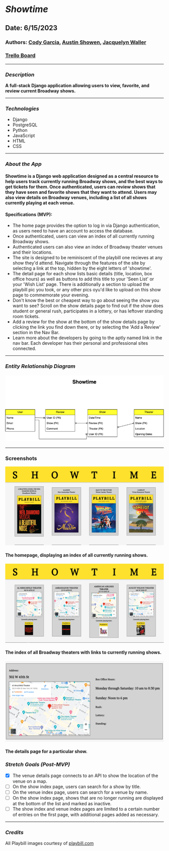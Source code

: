 # **_Showtime_**

## Date: 6/15/2023

### Authors: [Cody Garcia](https://github.com/popgoesthecultureshock), [Austin Showen](https://github.com/austin-showen), [Jacquelyn Waller](https://github.com/Mwaller129)

### [Trello Board](https://trello.com/b/yoiRt2Xh/showtime)

---

### **_Description_**

**A full-stack Django application allowing users to view, favorite, and review current Broadway shows.**

---

### **_Technologies_**

- Django
- PostgreSQL
- Python
- JavaScript
- HTML
- CSS

---

### **_About the App_**

#### Showtime is a Django web application designed as a central resource to help users track currently running Broadway shows, and the best ways to get tickets for them. Once authenticated, users can review shows that they have seen and favorite shows that they want to attend. Users may also view details on Broadway venues, including a list of all shows currently playing at each venue.

#### Specifications (MVP):

- The home page provides the option to log in via Django authentication, as users need to have an account to access the database.
- Once authenticated, users can view an index of all currently running Broadway shows.
- Authenticated users can also view an index of Broadway theater venues and their locations.
- The site is designed to be reminiscent of the playbill one recieves at any show they'd attend. Navigate through the features of the site by selecting a link at the top, hidden by the eight letters of 'showtime'.
- The detail page for each show lists basic details (title, location, box office hours) as well as buttons to add this title to your 'Seen List' or your 'Wish List' page. There is additionally a section to upload the playbill pic you took, or any other pics oyu'd like to upload on this show page to commemorate your evening.
- Don't know the best or cheapest way to go about seeing the show you want to see? Scroll on the show details page to find out if the show does student or general rush, participates in a lottery, or has leftover standing room tickets.
- Add a review for the show at the bottom of the show details page by clicking the link you find down there, or by selecting the 'Add a Review' section in the Nav Bar.
- Learn more about the developers by going to the aptly named link in the nav bar. Each developer has their personal and professional sites connected.

---

### **_Entity Relationship Diagram_**

#### ![Showtime ERD](/assets/Showtime%20ERD.png)

---

### Screenshots

![Shows Index](/assets/index.png)
#### The homepage, displaying an index of all currently running shows.
####

![Theaters Index](/assets/theaters.png)
#### The index of all Broadway theaters with links to currently running shows.
####

![Show Details](/assets/details.png)
#### The details page for a particular show.
####

### **_Stretch Goals (Post-MVP)_**

- [x] The venue details page connects to an API to show the location of the venue on a map.
- [ ] On the show index page, users can search for a show by title.
- [ ] On the venue index page, users can search for a venue by name.
- [ ] On the show index page, shows that are no longer running are displayed at the bottom of the list and marked as inactive.
- [ ] The show index and venue index pages are limited to a certain number of entries on the first page, with additional pages added as necessary.

---

### **_Credits_**

All Playbill images courtesy of [playbill.com](https://playbill.com/)
